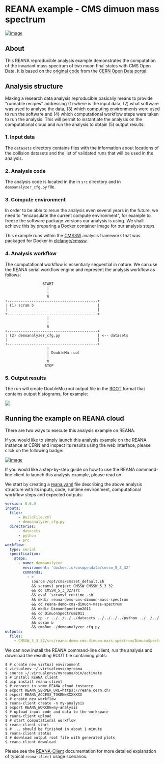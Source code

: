 # REANA example - CMS dimuon mass spectrum

[![image](https://www.reana.io/static/img/badges/launch-on-reana-at-cern.svg)](https://reana.cern.ch/launch?url=https%3A%2F%2Fgithub.com%2Freanahub%2Freana-demo-cms-dimuon-mass-spectrum&name=reana-demo-cms-dimuon-mass-spectrum)

## About

This REANA reproducible analysis example demonstrates the computation of the invariant
mass spectrum of two muon final states with CMS Open Data. It is based on the
[original code](http://opendata.cern.ch/record/5001) from the
[CERN Open Data portal](http://opendata.cern.ch/).

## Analysis structure

Making a research data analysis reproducible basically means to provide "runnable
recipes" addressing (1) where is the input data, (2) what software was used to analyse
the data, (3) which computing environments were used to run the software and (4) which
computational workflow steps were taken to run the analysis. This will permit to
instantiate the analysis on the computational cloud and run the analysis to obtain (5)
output results.

### 1. Input data

The `datasets` directory contains files with the information about locations of the
collision datasets and the list of validated runs that will be used in the analysis.

### 2. Analysis code

The analysis code is located in the in `src` directory and in `demoanalyzer_cfg.py` file.

### 3. Compute environment

In order to be able to rerun the analysis even several years in the future, we need to
"encapsulate the current compute environment", for example to freeze the software package
versions our analysis is using. We shall achieve this by preparing a
[Docker](https://www.docker.com) container image for our analysis steps.

This example runs within the [CMSSW](http://cms-sw.github.io) analysis framework that was
packaged for Docker in [clelange/cmssw](https://hub.docker.com/r/clelange/cmssw/).

### 4. Analysis workflow

The computational workflow is essentially sequential in nature. We can use the REANA
serial workflow engine and represent the analysis workflow as follows:

```console
                 START
                   |
                   |
                   V
+-----------------------------------------+
| (1) scram b                             |
|                                         |
+-----------------------------------------+
                   |
                   |
                   V
+-----------------------------------------+
| (2) demoanalyzer_cfg.py                 | <-- datasets
|                                         |
+-----------------------------------------+
                   |
                   | DoubleMu.root
                   |
                   V
                  STOP
```

### 5. Output results

The run will create DoubleMu.root output file in the [ROOT](https://root.cern.ch/) format
that contains output histograms, for example:

![](https://github.com/reanahub/reana-demo-cms-dimuon-mass-spectrum/blob/master/docs/plot_GMmass.png?raw=true)

## Running the example on REANA cloud

There are two ways to execute this analysis example on REANA.

If you would like to simply launch this analysis example on the REANA instance at CERN
and inspect its results using the web interface, please click on the following badge:

[![image](https://www.reana.io/static/img/badges/launch-on-reana-at-cern.svg)](https://reana.cern.ch/launch?url=https%3A%2F%2Fgithub.com%2Freanahub%2Freana-demo-cms-dimuon-mass-spectrum&name=reana-demo-cms-dimuon-mass-spectrum)

If you would like a step-by-step guide on how to use the REANA command-line client to
launch this analysis example, please read on.

We start by creating a [reana.yaml](reana.yaml) file describing the above analysis
structure with its inputs, code, runtime environment, computational workflow steps and
expected outputs:

```yaml
version: 0.6.0
inputs:
  files:
      - BuildFile.xml
      - demoanalyzer_cfg.py
  directories:
      - datasets
      - python
      - src
workflow:
  type: serial
  specification:
    steps:
      - name: demoanalyzer
        environment: 'docker.io/cmsopendata/cmssw_5_3_32'
        commands:
          - >
            source /opt/cms/cmsset_default.sh
            && scramv1 project CMSSW CMSSW_5_3_32
            && cd CMSSW_5_3_32/src
            && eval `scramv1 runtime -sh`
            && mkdir reana-demo-cms-dimuon-mass-spectrum
            && cd reana-demo-cms-dimuon-mass-spectrum
            && mkdir DimuonSpectrum2011
            && cd DimuonSpectrum2011
            && cp -r ../../../../datasets ../../../../python ../../../../src ../../../../BuildFile.xml ../../../../demoanalyzer_cfg.py .
            && scram b
            && cmsRun ./demoanalyzer_cfg.py
outputs:
  files:
    - CMSSW_5_3_32/src/reana-demo-cms-dimuon-mass-spectrum/DimuonSpectrum2011/DoubleMu.root
```

We can now install the REANA command-line client, run the analysis and download the
resulting ROOT file containing plots:

```console
$ # create new virtual environment
$ virtualenv ~/.virtualenvs/myreana
$ source ~/.virtualenvs/myreana/bin/activate
$ # install REANA client
$ pip install reana-client
$ # connect to some REANA cloud instance
$ export REANA_SERVER_URL=https://reana.cern.ch/
$ export REANA_ACCESS_TOKEN=XXXXXXX
$ # create new workflow
$ reana-client create -n my-analysis
$ export REANA_WORKON=my-analysis
$ # upload input code and data to the workspace
$ reana-client upload
$ # start computational workflow
$ reana-client start
$ # ... should be finished in about 1 minute
$ reana-client status
$ # download output root file with generated plots
$ reana-client download
```

Please see the [REANA-Client](https://reana-client.readthedocs.io/) documentation for
more detailed explanation of typical `reana-client` usage scenarios.
